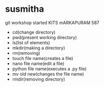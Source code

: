 # susmitha
git workshop started
KITS
mARKAPURAM
587
- cd(change directory)
- pwd(present working directory)
- ls(list of elements)
- mkdir(making a directory)
- rm(removing)
- touch file name(creates a file)
- nano file name(edit a file)
- python file name(executes a .py file)
- mv old new(changes the file name)
- rmdir(removing directory)
